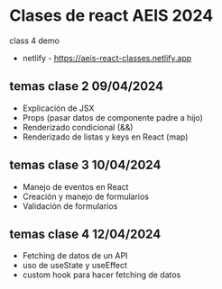 # Clases de react AEIS 2024

class 4 demo
- netlify - https://aeis-react-classes.netlify.app


## temas clase 2 09/04/2024

- Explicación de JSX
- Props (pasar datos de componente padre a hijo) 
- Renderizado condicional (&&)
- Renderizado de listas y keys en React (map)

## temas clase 3 10/04/2024
- Manejo de eventos en React
- Creación y manejo de formularios
- Validación de formularios
  
## temas clase 4 12/04/2024
- Fetching de datos de un API
- uso de useState y useEffect
- custom hook para hacer fetching de datos

